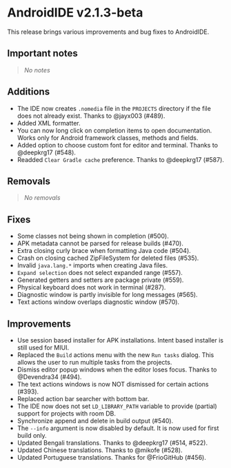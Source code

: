 # **AndroidIDE v2.1.3-beta**

This release brings various improvements and bug fixes to AndroidIDE.

## Important notes

> _No notes_

## Additions
- The IDE now creates `.nomedia` file in the `PROJECTS` directory if the file does not already exist. Thanks to @jayx003 (#489).
- Added XML formatter.
- You can now long click on completion items to open documentation. Works only for Android framework classes, methods and fields.
- Added option to choose custom font for editor and terminal. Thanks to @deepkrg17 (#548).
- Readded `Clear Gradle cache` preference. Thanks to @deepkrg17 (#587).

## Removals
> _No removals_

## Fixes
- Some classes not being shown in completion (#500).
- APK metadata cannot be parsed for release builds (#470).
- Extra closing curly brace when formatting Java code (#504).
- Crash on closing cached ZipFileSystem for deleted files (#535).
- Invalid `java.lang.*` imports when creating Java files.
- `Expand selection` does not select expanded range (#557).
- Generated getters and setters are package private (#559).
- Physical keyboard does not work in terminal (#287).
- Diagnostic window is partly invisible for long messages (#565).
- Text actions window overlaps diagnostic window (#570).

## Improvements

- Use session based installer for APK installations. Intent based installer is still used for MIUI.
- Replaced the `Build` actions menu with the new `Run tasks` dialog. This allows the user to run multiple tasks from the projects.
- Dismiss editor popup windows when the editor loses focus. Thanks to @Devendra34 (#494).
- The text actions windows is now NOT dismissed for certain actions (#393).
- Replaced action bar searcher with bottom bar.
- The IDE now does not set `LD_LIBRARY_PATH` variable to provide (partial) support for projects with room DB.
- Synchronize append and delete in build output (#540).
- The `--info` argument is now disabled by default. It is now used for first build only.
- Updated Bengali translations. Thanks to @deepkrg17 (#514, #522).
- Updated Chinese translations. Thanks to @mikofe (#528).
- Updated Portuguese translations. Thanks for @FrioGitHub (#456).